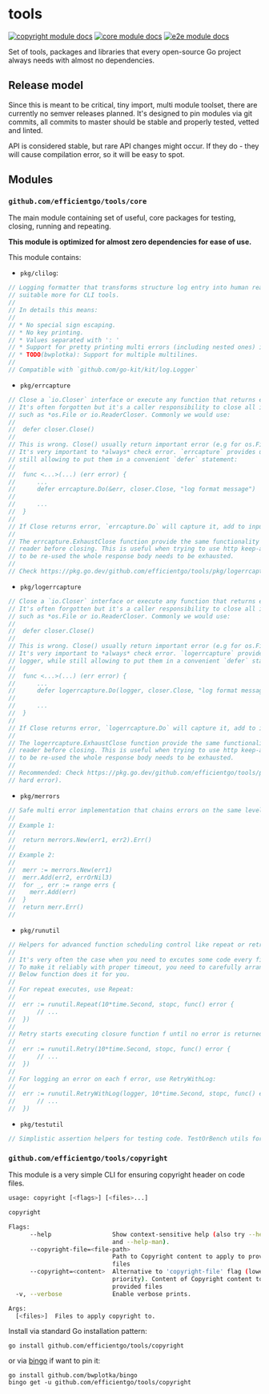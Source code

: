 # tools

[![copyright module docs](https://img.shields.io/badge/go.dev-reference-007d9c?logo=go&logoColor=white&style=flat-square)](https://pkg.go.dev/github.com/efficientgo/tools/copyright)
[![core module docs](https://img.shields.io/badge/go.dev-reference-007d9c?logo=go&logoColor=white&style=flat-square)](https://pkg.go.dev/github.com/efficientgo/tools/core)
[![e2e module docs](https://img.shields.io/badge/go.dev-reference-007d9c?logo=go&logoColor=white&style=flat-square)](https://pkg.go.dev/github.com/efficientgo/tools/e2e)

Set of tools, packages and libraries that every open-source Go project always needs with almost no dependencies.

## Release model

Since this is meant to be critical, tiny import, multi module toolset, there are currently no semver releases planned. It's designed to pin modules via git commits, all commits to master should be stable and properly tested, vetted and linted.

API is considered stable, but rare API changes might occur. If they do - they will cause compilation error, so it will be easy to spot.

## Modules

### `github.com/efficientgo/tools/core`

The main module containing set of useful, core packages for testing, closing, running and repeating.

**This module is optimized for almost zero dependencies for ease of use.**

This module contains:

* `pkg/clilog`:

```go mdox-gen-exec="sh -c 'tail -n +6 core/pkg/clilog/doc.go'"
// Logging formatter that transforms structure log entry into human readable, clean friendly entry
// suitable more for CLI tools.
//
// In details this means:
//
// * No special sign escaping.
// * No key printing.
// * Values separated with ': '
// * Support for pretty printing multi errors (including nested ones) in format of (<something>: <err1>; <err2>; ...; <errN>)
// * TODO(bwplotka): Support for multiple multilines.
//
// Compatible with `github.com/go-kit/kit/log.Logger`
```

* `pkg/errcapture`

```go mdox-gen-exec="sh -c 'tail -n +6 core/pkg/errcapture/doc.go'"
// Close a `io.Closer` interface or execute any function that returns error safely while capturing error.
// It's often forgotten but it's a caller responsibility to close all implementations of `Closer`,
// such as *os.File or io.ReaderCloser. Commonly we would use:
//
// 	defer closer.Close()
//
// This is wrong. Close() usually return important error (e.g for os.File the actual file flush might happen and fail on `Close` method).
// It's very important to *always* check error. `errcapture` provides utility functions to capture error and add to provided one,
// still allowing to put them in a convenient `defer` statement:
//
// 	func <...>(...) (err error) {
//  	...
//  	defer errcapture.Do(&err, closer.Close, "log format message")
//
// 		...
// 	}
//
// If Close returns error, `errcapture.Do` will capture it, add to input error if not nil and return by argument.
//
// The errcapture.ExhaustClose function provide the same functionality but takes an io.ReadCloser and exhausts the whole
// reader before closing. This is useful when trying to use http keep-alive connections because for the same connection
// to be re-used the whole response body needs to be exhausted.
//
// Check https://pkg.go.dev/github.com/efficientgo/tools/pkg/logerrcapture if you want to just log an error instead.
```

* `pkg/logerrcapture`

```go mdox-gen-exec="sh -c 'tail -n +6 core/pkg/logerrcapture/doc.go'"
// Close a `io.Closer` interface or execute any function that returns error safely while logging error.
// It's often forgotten but it's a caller responsibility to close all implementations of `Closer`,
// such as *os.File or io.ReaderCloser. Commonly we would use:
//
// 	defer closer.Close()
//
// This is wrong. Close() usually return important error (e.g for os.File the actual file flush might happen and fail on `Close` method).
// It's very important to *always* check error. `logerrcapture` provides utility functions to capture error and log it via provided
// logger, while still allowing to put them in a convenient `defer` statement:
//
// 	func <...>(...) (err error) {
//  	...
//  	defer logerrcapture.Do(logger, closer.Close, "log format message")
//
// 		...
// 	}
//
// If Close returns error, `logerrcapture.Do` will capture it, add to input error if not nil and return by argument.
//
// The logerrcapture.ExhaustClose function provide the same functionality but takes an io.ReadCloser and exhausts the whole
// reader before closing. This is useful when trying to use http keep-alive connections because for the same connection
// to be re-used the whole response body needs to be exhausted.
//
// Recommended: Check https://pkg.go.dev/github.com/efficientgo/tools/pkg/errcapture if you want to return error instead of just logging (causing
// hard error).
```

* `pkg/merrors`

```go mdox-gen-exec="sh -c 'tail -n +6 core/pkg/merrors/doc.go'"
// Safe multi error implementation that chains errors on the same level. Supports errors.As and errors.Is functions.
//
// Example 1:
//
//  return merrors.New(err1, err2).Err()
//
// Example 2:
//
//  merr := merrors.New(err1)
//  merr.Add(err2, errOrNil3)
//  for _, err := range errs {
//    merr.Add(err)
//  }
//  return merr.Err()
//
```

* `pkg/runutil`

```go mdox-gen-exec="sh -c 'tail -n +6 core/pkg/runutil/doc.go'"
// Helpers for advanced function scheduling control like repeat or retry.
//
// It's very often the case when you need to excutes some code every fixed intervals or have it retried automatically.
// To make it reliably with proper timeout, you need to carefully arrange some boilerplate for this.
// Below function does it for you.
//
// For repeat executes, use Repeat:
//
// 	err := runutil.Repeat(10*time.Second, stopc, func() error {
// 		// ...
// 	})
//
// Retry starts executing closure function f until no error is returned from f:
//
// 	err := runutil.Retry(10*time.Second, stopc, func() error {
// 		// ...
// 	})
//
// For logging an error on each f error, use RetryWithLog:
//
// 	err := runutil.RetryWithLog(logger, 10*time.Second, stopc, func() error {
// 		// ...
// 	})
```

* `pkg/testutil`

```go mdox-gen-exec="sh -c 'tail -n +6 core/pkg/testutil/doc.go'"
// Simplistic assertion helpers for testing code. TestOrBench utils for union of testing and benchmarks.
```

### `github.com/efficientgo/tools/copyright`

This module is a very simple CLI for ensuring copyright header on code files.

```bash mdox-gen-exec="sh -c 'cd copyright && go run copyright.go --help || exit 0'"
usage: copyright [<flags>] [<files>...]

copyright

Flags:
      --help                 Show context-sensitive help (also try --help-long
                             and --help-man).
      --copyright-file=<file-path>  
                             Path to Copyright content to apply to provided
                             files
      --copyright=<content>  Alternative to 'copyright-file' flag (lower
                             priority). Content of Copyright content to apply to
                             provided files
  -v, --verbose              Enable verbose prints.

Args:
  [<files>]  Files to apply copyright to.

```

Install via standard Go installation pattern:

```shell
go install github.com/efficientgo/tools/copyright
```

or via [bingo](https://github.com/bwplotka/bingo) if want to pin it:

```shell
go install github.com/bwplotka/bingo
bingo get -u github.com/efficientgo/tools/copyright
```
